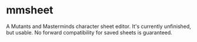 # mmsheet
A Mutants and Masterminds character sheet editor. It's currently unfinished, but usable. No forward compatibility for saved sheets is guaranteed.
